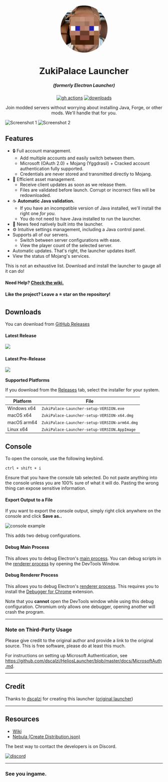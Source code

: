 <p align="center"><img src="./app/assets/images/ZukiLogo.png" width="150px" height="150px" alt="aventium softworks"></p>

<h1 align="center">ZukiPalace Launcher</h1>

<em><h5 align="center">(formerly Electron Launcher)</h5></em>

[<p align="center"><img src="https://img.shields.io/github/actions/workflow/status/TheoPierne/ZukiLauncher/build.yml?branch=main&style=for-the-badge" alt="gh actions">](https://github.com/TheoPierne/ZukiLauncher/actions) [<img src="https://img.shields.io/github/downloads/TheoPierne/ZukiLauncher/total.svg?style=for-the-badge" alt="downloads">](https://github.com/TheoPierne/ZukiLauncher/releases)

<p align="center">Join modded servers without worrying about installing Java, Forge, or other mods. We'll handle that for you.</p>

![Screenshot 1](https://i.imgur.com/6o7SmH6.png)
![Screenshot 2](https://i.imgur.com/x3B34n1.png)

## Features

* 🔒 Full account management.
  * Add multiple accounts and easily switch between them.
  * Microsoft (OAuth 2.0) + Mojang (Yggdrasil) + Cracked account authentication fully supported.
  * Credentials are never stored and transmitted directly to Mojang.
* 📂 Efficient asset management.
  * Receive client updates as soon as we release them.
  * Files are validated before launch. Corrupt or incorrect files will be redownloaded.
* ☕ **Automatic Java validation.**
  * If you have an incompatible version of Java installed, we'll install the right one *for you*.
  * You do not need to have Java installed to run the launcher.
* 📰 News feed natively built into the launcher.
* ⚙️ Intuitive settings management, including a Java control panel.
* Supports all of our servers.
  * Switch between server configurations with ease.
  * View the player count of the selected server.
* Automatic updates. That's right, the launcher updates itself.
*  View the status of Mojang's services.

This is not an exhaustive list. Download and install the launcher to gauge all it can do!

#### Need Help? [Check the wiki.][wiki]

#### Like the project? Leave a ⭐ star on the repository!

## Downloads

You can download from [GitHub Releases](https://github.com/TheoPierne/ZukiLauncher/releases)

#### Latest Release

[![](https://img.shields.io/github/release/TheoPierne/ZukiLauncher.svg?style=flat-square)](https://github.com/TheoPierne/ZukiLauncher/releases/latest)

#### Latest Pre-Release
[![](https://img.shields.io/github/release/TheoPierne/ZukiLauncher/all.svg?style=flat-square)](https://github.com/TheoPierne/ZukiLauncher/releases)

**Supported Platforms**

If you download from the [Releases](https://github.com/TheoPierne/ZukiLauncher/releases) tab, select the installer for your system.

| Platform | File |
| -------- | ---- |
| Windows x64 | `ZukiPalace-Launcher-setup-VERSION.exe` |
| macOS x64 | `ZukiPalace-Launcher-setup-VERSION-x64.dmg` |
| macOS arm64 | `ZukiPalace-Launcher-setup-VERSION-arm64.dmg` |
| Linux x64 | `ZukiPalace-Launcher-setup-VERSION.AppImage` |

## Console

To open the console, use the following keybind.

```console
ctrl + shift + i
```

Ensure that you have the console tab selected. Do not paste anything into the console unless you are 100% sure of what it will do. Pasting the wrong thing can expose sensitive information.

#### Export Output to a File

If you want to export the console output, simply right click anywhere on the console and click **Save as..**

![console example](https://i.imgur.com/T5e73jP.png)


This adds two debug configurations.

#### Debug Main Process

This allows you to debug Electron's [main process][mainprocess]. You can debug scripts in the [renderer process][rendererprocess] by opening the DevTools Window.

#### Debug Renderer Process

This allows you to debug Electron's [renderer process][rendererprocess]. This requires you to install the [Debugger for Chrome][chromedebugger] extension.

Note that you **cannot** open the DevTools window while using this debug configuration. Chromium only allows one debugger, opening another will crash the program.

---

### Note on Third-Party Usage

Please give credit to the original author and provide a link to the original source. This is free software, please do at least this much.

For instructions on setting up Microsoft Authentication, see https://github.com/dscalzi/HeliosLauncher/blob/master/docs/MicrosoftAuth.md.

---

## Credit

Thanks to [dscalzi](https://github.com/dscalzi) for creating this launcher ([original launcher](https://github.com/dscalzi/HeliosLauncher))

---

## Resources

* [Wiki][wiki]
* [Nebula (Create Distribution.json)][nebula]

The best way to contact the developers is on Discord.

[![discord](https://discordapp.com/api/guilds/211524927831015424/embed.png?style=banner3)][discord]

---

### See you ingame.


[nodejs]: https://nodejs.org/en/ 'Node.js'
[vscode]: https://code.visualstudio.com/ 'Visual Studio Code'
[mainprocess]: https://electronjs.org/docs/tutorial/application-architecture#main-and-renderer-processes 'Main Process'
[rendererprocess]: https://electronjs.org/docs/tutorial/application-architecture#main-and-renderer-processes 'Renderer Process'
[chromedebugger]: https://marketplace.visualstudio.com/items?itemName=msjsdiag.debugger-for-chrome 'Debugger for Chrome'
[discord]: https://discord.gg/zNWUXdt 'Discord'
[wiki]: https://github.com/dscalzi/HeliosLauncher/wiki 'wiki'
[nebula]: https://github.com/dscalzi/Nebula 'dscalzi/Nebula'
